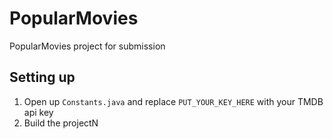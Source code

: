 # PopularMovies
PopularMovies project for submission

## Setting up
1. Open up `Constants.java` and replace `PUT_YOUR_KEY_HERE` with your TMDB api key
2. Build the projectN